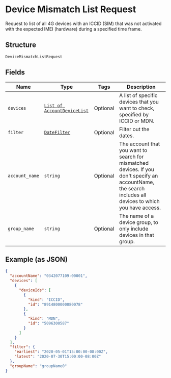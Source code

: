 
# Device Mismatch List Request

Request to list of all 4G devices with an ICCID (SIM) that was not activated with the expected IMEI (hardware) during a specified time frame.

## Structure

`DeviceMismatchListRequest`

## Fields

| Name | Type | Tags | Description |
|  --- | --- | --- | --- |
| `devices` | [`List of AccountDeviceList`](../../doc/models/account-device-list.md) | Optional | A list of specific devices that you want to check, specified by ICCID or MDN. |
| `filter` | [`DateFilter`](../../doc/models/date-filter.md) | Optional | Filter out the dates. |
| `account_name` | `string` | Optional | The account that you want to search for mismatched devices. If you don't specify an accountName, the search includes all devices to which you have access. |
| `group_name` | `string` | Optional | The name of a device group, to only include devices in that group. |

## Example (as JSON)

```json
{
  "accountName": "0342077109-00001",
  "devices": [
    {
      "deviceIds": [
        {
          "kind": "ICCID",
          "id": "8914800000080078"
        },
        {
          "kind": "MDN",
          "id": "5096300587"
        }
      ]
    }
  ],
  "filter": {
    "earliest": "2020-05-01T15:00:00-08:00Z",
    "latest": "2020-07-30T15:00:00-08:00Z"
  },
  "groupName": "groupName0"
}
```

